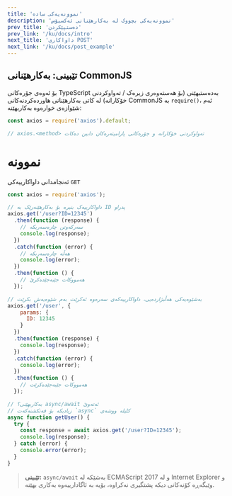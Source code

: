 ```yaml
---
title: 'نموونەیەکی سادە'
description: 'نموونەیەکی بچووک لە بەکارهێنانی ئەکسیۆس'
prev_title: 'دەستپێکردن'
prev_link: '/ku/docs/intro'
next_title: 'داواکاری POST'
next_link: '/ku/docs/post_example'
---
```


## تێبینی: بەکارهێنانی CommonJS
بۆ ئەوەی جۆرەکانی TypeScript بەدەستبهێنی (بۆ هەستەوەری زیرەک / تەواوکردنی خۆکارانە) لە کاتی بەکارهێنانی هاوردەکردنەکانی CommonJS بە `require()`، ئەم شێوازەی خوارەوە بەکاربهێنە:

```js
const axios = require('axios').default;

// axios.<method> تەواوکردنی خۆکارانە و جۆرەکانی پارامیتەرەکان دابین دەکات
```

# نموونە

ئەنجامدانی داواکارییەکی `GET`

```js
const axios = require('axios');

// داواکارییەک بنیرە بۆ بەکارهێنەرێک بە ID پدراو
axios.get('/user?ID=12345')
  .then(function (response) {
    // سەرکەوتن چارەسەربکە
    console.log(response);
  })
  .catch(function (error) {
    // هەڵە چارەسەربکە
    console.log(error);
  })
  .then(function () {
    // هەمووکات جێبەجێدەکرێ
  });

// بەشێوەیەکی هەڵبژاردەیی، داواکارییەکەی سەرەوە ئەکرێت بەم شێوەیەش بکرێت
axios.get('/user', {
    params: {
      ID: 12345
    }
  })
  .then(function (response) {
    console.log(response);
  })
  .catch(function (error) {
    console.log(error);
  })
  .then(function () {
    // هەمووکات جێبەجێدەکرێت
  });  

// بەکاربهێنی؟ async/await ئەتەوێ
// زیادبکە بۆ فەنکشنەکەت `async` کلیلە ووشەی
async function getUser() {
  try {
    const response = await axios.get('/user?ID=12345');
    console.log(response);
  } catch (error) {
    console.error(error);
  }
}
```

> **تێبینی:** `async/await` بەشێکە لە ECMAScript 2017 و لە Internet
> Explorer و وێبگەڕە کۆنەکانی دیکە پشتگیری نەکراوە، بۆیە بە ئاگادارییەوە بەکاری بهێنە.